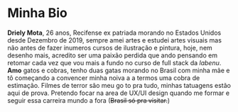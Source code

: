 # Minha Bio

**Driely Mota**, 26 anos, Recifense ex patriada morando no Estados Unidos desde Dezembro de 2019, sempre amei artes e estudei artes visuais mas não antes de fazer inumeros cursos de ilustração e pintura, hoje, nem desenho mais, acredito ser uma paixão perdida que ando pensando em retomar cada vez que vou mais a fundo no curso de full stack da _labenu_.
**Amo** gatos e cobras, tenho duas gatas morando no Brasil com minha mãe e tô começando a convencer minha noiva a a termos uma cobra de estimação. Filmes de terror são meu go to pra tudo, minhas tatuagens estão aqui de prova. Pretendo focar na area de UX/UI design quando me formar e seguir essa carreira mundo a fora (~~Brasil só pra visitar.~~)